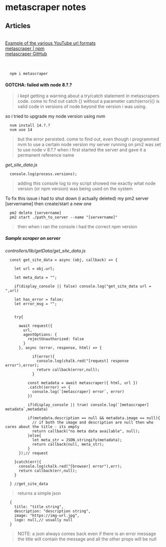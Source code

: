 # metascraper notes

## Articles
[]()   
[Example of the various YouTube url formats](https://gist.github.com/rodrigoborgesdeoliveira/987683cfbfcc8d800192da1e73adc486)   
[metascraper | npm](https://www.npmjs.com/package/metascraper)   
[metascraper GitHub](https://github.com/microlinkhq/metascraper)   
[]()   
[]()   
[]()   


```
  npm i metascraper
```

#### GOTCHA: failed with node 8.?.?

> i kept getting a warning about a try/catch statement in metascrapers code. come to find out catch {} without 
> a parameter catch(error){} is valid code in versions of node beyond the version i was using.

so i tried to upgrade my node version using nvm

```
  nvm install 14.?.?
  nvm use 14
```

> but the error persisted.  come to find out, even though i programmed nvm to use a certain node version my server 
> running on pm2 was set to use node v 8.?.? when i first started the server and gave it a permanent reference name

*get_site_data.js*
```
  console.log(process.versions);
```
> adding this console log to my script showed me exactly what node version (or npm version) was being used on the system

To fix this issue i had to shut down (i actually deleted) my pm2 server [servername]  then create/start a new one

```
  pm2 delete [servername]
  pm2 start ./path_to_server --name "[servername]"
```
> then when i ran the console i had the correct npm version

##### Sample scraper on server

*controllers/lib/getData/get_site_data.js*

```
  const get_site_data = async (obj, callback) => {

    let url = obj.url;

    let meta_data = "";

    if(display_console || false) console.log("get_site_data url = ",url)

    let has_error = false;
    let error_msg = "";


    try{
    
      await request({
        url,
        agentOptions: {
          rejectUnauthorized: false
        }
      }, async (error, response, html) => {

            if(error){
              console.log(chalk.red("[request] response error"),error);
              return callback(error,null);
            }

          const metadata = await metascraper({ html, url })
          .catch((error) => {
            console.log(`[metascraper] error`, error)
          })
          
          if(display_console || true) console.log(`[metascraper] metadata`,metadata)

          if(metadata.description == null && metadata.image == null){
            // if both the image and description are null then who cares about the title - its empty
            return callback("no meta data available", null);
          }else{
            let meta_str = JSON.stringify(metadata);
            return callback(null, meta_str);
          }
      });// request

    }catch(err){
      console.log(chalk.red("[browser] error"),err);
      return callback(err,null);
    }

  } //get_site_data
```

> returns a simple json 
```
  {
    title: "title string",
    description: "description string",
    image: "https://img-url.jpg",
    logo: null,// usually null
  }
```
> NOTE: a json always comes back even if there is an error message the title will contain the message and all the other props will be null
